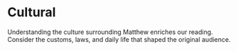 # Cultural

Understanding the culture surrounding Matthew enriches our reading. Consider the customs, laws, and daily life that shaped the original audience.

